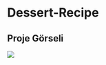 # Dessert-Recipe

## Proje Görseli
![](https://user-images.githubusercontent.com/73312086/141984026-178572f9-0620-4a76-8600-448004dcbe39.JPG)



